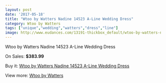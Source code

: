```yaml
---
layout: post
date: '2017-05-18'
title: "Wtoo by Watters Nadine 14523 A-Line Wedding Dress"
category: Wtoo by Watters
tags: ["unique","wedding","watters","dress","line"]
image: http://www.eudances.com/13191-thickbox_default/wtoo-by-watters-nadine-14523-a-line-wedding-dress.jpg
---
```

Wtoo by Watters Nadine 14523 A-Line Wedding Dress

On Sales: **$383.99**
<a href="https://www.eudances.com/en/wtoo-by-watters/3994-wtoo-by-watters-nadine-14523-a-line-wedding-dress.html"><amp-img layout="responsive" width="600" height="600" src="//www.eudances.com/13191-thickbox_default/wtoo-by-watters-nadine-14523-a-line-wedding-dress.jpg" alt="Wtoo by Watters Nadine 14523 A-Line Wedding Dress 0" /></a>
<a href="https://www.eudances.com/en/wtoo-by-watters/3994-wtoo-by-watters-nadine-14523-a-line-wedding-dress.html"><amp-img layout="responsive" width="600" height="600" src="//www.eudances.com/13196-thickbox_default/wtoo-by-watters-nadine-14523-a-line-wedding-dress.jpg" alt="Wtoo by Watters Nadine 14523 A-Line Wedding Dress 1" /></a>
<a href="https://www.eudances.com/en/wtoo-by-watters/3994-wtoo-by-watters-nadine-14523-a-line-wedding-dress.html"><amp-img layout="responsive" width="600" height="600" src="//www.eudances.com/13195-thickbox_default/wtoo-by-watters-nadine-14523-a-line-wedding-dress.jpg" alt="Wtoo by Watters Nadine 14523 A-Line Wedding Dress 2" /></a>
<a href="https://www.eudances.com/en/wtoo-by-watters/3994-wtoo-by-watters-nadine-14523-a-line-wedding-dress.html"><amp-img layout="responsive" width="600" height="600" src="//www.eudances.com/13194-thickbox_default/wtoo-by-watters-nadine-14523-a-line-wedding-dress.jpg" alt="Wtoo by Watters Nadine 14523 A-Line Wedding Dress 3" /></a>
<a href="https://www.eudances.com/en/wtoo-by-watters/3994-wtoo-by-watters-nadine-14523-a-line-wedding-dress.html"><amp-img layout="responsive" width="600" height="600" src="//www.eudances.com/13193-thickbox_default/wtoo-by-watters-nadine-14523-a-line-wedding-dress.jpg" alt="Wtoo by Watters Nadine 14523 A-Line Wedding Dress 4" /></a>
<a href="https://www.eudances.com/en/wtoo-by-watters/3994-wtoo-by-watters-nadine-14523-a-line-wedding-dress.html"><amp-img layout="responsive" width="600" height="600" src="//www.eudances.com/13192-thickbox_default/wtoo-by-watters-nadine-14523-a-line-wedding-dress.jpg" alt="Wtoo by Watters Nadine 14523 A-Line Wedding Dress 5" /></a>

Buy it: [Wtoo by Watters Nadine 14523 A-Line Wedding Dress](https://www.eudances.com/en/wtoo-by-watters/3994-wtoo-by-watters-nadine-14523-a-line-wedding-dress.html "Wtoo by Watters Nadine 14523 A-Line Wedding Dress")

View more: [Wtoo by Watters](https://www.eudances.com/en/49-wtoo-by-watters "Wtoo by Watters")